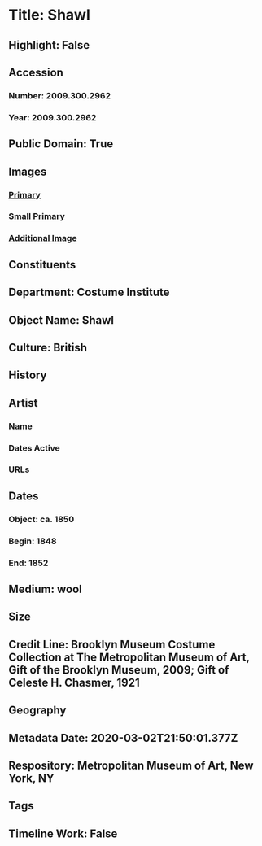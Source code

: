 # Title: Shawl
## Highlight: False
## Accession
### Number: 2009.300.2962
### Year: 2009.300.2962
## Public Domain: True
## Images
### [Primary](https://images.metmuseum.org/CRDImages/ci/original/21.406_CP4.jpg)
### [Small Primary](https://images.metmuseum.org/CRDImages/ci/web-large/21.406_CP4.jpg)
### [Additional Image](https://images.metmuseum.org/CRDImages/ci/original/21.406_detail_CP4.jpg)
## Constituents
## Department: Costume Institute
## Object Name: Shawl
## Culture: British
## History
## Artist
### Name
### Dates Active
### URLs
## Dates
### Object: ca. 1850
### Begin: 1848
### End: 1852
## Medium: wool
## Size
## Credit Line: Brooklyn Museum Costume Collection at The Metropolitan Museum of Art, Gift of the Brooklyn Museum, 2009; Gift of Celeste H. Chasmer, 1921
## Geography
## Metadata Date: 2020-03-02T21:50:01.377Z
## Respository: Metropolitan Museum of Art, New York, NY
## Tags
## Timeline Work: False